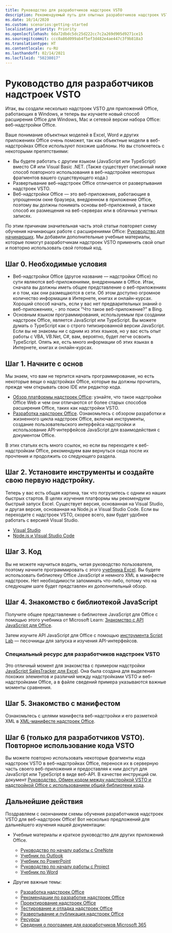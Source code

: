 ```yaml
---
title: Руководство для разработчиков надстроек VSTO
description: Рекомендуемый путь для опытных разработчиков надстроек VSTO по изучению ресурсов веб-надстроек Office.
ms.date: 10/14/2020
ms.custom: scenarios:getting-started
localization_priority: Priority
ms.openlocfilehash: 6da72dbdc5dc25d222cc7c2a269d905d9271ce15
ms.sourcegitcommit: ccc0a86d099ab4f5ef3d482e4ae447c3f9b818a3
ms.translationtype: HT
ms.contentlocale: ru-RU
ms.lasthandoff: 02/14/2021
ms.locfileid: "50238017"
---
```

# <a name="vsto-add-in-developers-guide"></a>Руководство для разработчиков надстроек VSTO

Итак, вы создали несколько надстроек VSTO для приложений Office, работающих в Windows, и теперь вы изучаете новый способ расширения Office для Windows, Mac и сетевой версии набора Office: веб-надстройки Office.

Ваше понимание объектных моделей в Excel, Word и других приложениях Office очень поможет, так как объектные модели в веб-надстройках Office используют похожие шаблоны. Но вы столкнетесь с некоторыми препятствиями:

- Вы будете работать с другим языком (JavaScript или TypeScript) вместо C# или Visual Basic .NET. (Также существует описанный ниже способ повторного использования в веб-надстройке некоторых фрагментов вашего существующего кода.)
- Развертывание веб-надстроек Office отличается от развертывания надстроек VSTO.
- Веб-надстройки Office — это веб-приложения, работающие в упрощенном окне браузера, внедренном в приложение Office, поэтому вы должны понимать основы веб-приложений, а также способ их размещения на веб-серверах или в облачных учетных записях. 

По этим причинам значительная часть этой статьи повторяет схему обучения начинающих работе с расширениями Office: [Руководство для начинающих](learning-path-beginner.md). Мы добавили дополнительные учебные материалы, которые помогут разработчикам надстроек VSTO применить свой опыт и повторно использовать свой готовый код.

## <a name="step-0-prerequisites"></a>Шаг 0. Необходимые условия

- Веб-надстройки Office (другое название — надстройки Office) по сути являются веб-приложениями, внедренными в Office. Итак, сначала вы должны иметь общее представление о веб-приложениях и о том, как они размещаются в сети. Об этом доступно огромное количество информации в Интернете, книгах и онлайн-курсах. Хороший способ начать, если у вас нет предварительных знаний о веб-приложениях, - это поиск "Что такое веб-приложение?" в Bing.
- Основным языком программирования, используемым при создании надстроек Office, является JavaScript или TypeScript. Вы можете думать о TypeScript как о строго типизированной версии JavaScript. Если вы не знакомы ни с одним из этих языков, но у вас есть опыт работы с VBA, VB.Net, C#, вам, вероятно, будет легче освоить TypeScript. Опять же, есть много информации об этих языках в Интернете, книгах и онлайн-курсах.

## <a name="step-1-begin-with-fundamentals"></a>Шаг 1. Начните с основ

Мы знаем, что вам не терпится начать программирование, но есть некоторые вещи о надстройках Office, которые вы должны прочитать, прежде чем открывать свою IDE или редактор кода.

- [Обзор платформы надстроек Office](office-add-ins.md): узнайте, что такое надстройки Office Web и чем они отличаются от более старых способов расширения Office, таких как надстройки VSTO.
- [Разработка надстроек Office](../develop/develop-overview.md). Ознакомьтесь с обзором разработки и жизненного цикла надстроек Office, включая инструменты, создание пользовательского интерфейса надстройки и использование API-интерфейсов JavaScript для взаимодействия с документом Office.

В этих статьях есть много ссылок, но если вы переходите к веб-надстройкам Office, рекомендуем вам вернуться сюда после их прочтения и продолжить со следующего раздела.

## <a name="step-2-install-tools-and-create-your-first-add-in"></a>Шаг 2. Установите инструменты и создайте свою первую надстройку.

Теперь у вас есть общая картина, так что погрузитесь с одним из наших быстрых стартов. В целях изучения платформы мы рекомендуем быстрый запуск Excel. Существует версия, основанная на Visual Studio, и другая версия, основанная на Node.js и Visual Studio Code. Если вы переходите с надстроек VSTO, скорее всего, вам будет удобнее работать с версией Visual Studio.

- [Visual Studio](../quickstarts/excel-quickstart-jquery.md?tabs=visualstudio)
- [Node.js и Visual Studio Code](../quickstarts/excel-quickstart-jquery.md?tabs=yeomangenerator)

## <a name="step-3-code"></a>Шаг 3. Код

Вы не можете научиться водить, читая руководство пользователя, поэтому начните программировать с этого [учебника Excel](../tutorials/excel-tutorial.md). Вы будете использовать библиотеку Office JavaScript и немного XML в манифесте надстроек. Нет необходимости запоминать что-либо, потому что на следующем шаге будет представлен их дополнительный обзор.

## <a name="step-4-understand-the-javascript-library"></a>Шаг 4. Знакомство с библиотекой JavaScript

Получите общее представление о библиотеке JavaScript для Office с помощью этого учебника от Microsoft Learn: [Знакомство с API JavaScript для Office](/learn/modules/intro-office-add-ins/3-apis).

Затем изучите API JavaScript для Office с помощью [инструмента Script Lab](explore-with-script-lab.md) — песочницы для запуска и изучения API-интерфейсов.

### <a name="special-resource-for-vsto-add-in-developers"></a>Специальный ресурс для разработчиков надстроек VSTO

Это отличный момент для знакомства с примером надстройки [JavaScript SalesTracker для Excel](https://github.com/OfficeDev/Excel-Add-in-JavaScript-SalesTracker). Она была создана для выделения похожих элементов и различий между надстройками VSTO и веб-надстройками Office, а в файле сведений примера указываются важные моменты сравнения.

## <a name="step-5-understand-the-manifest"></a>Шаг 5. Знакомство с манифестом

Ознакомьтесь с целями манифеста веб-надстройки и его разметкой XML в [XML-манифесте надстроек Office](../develop/add-in-manifests.md).

## <a name="step-6-for-vsto-developers-only-reuse-your-vsto-code"></a>Шаг 6 (только для разработчиков VSTO). Повторное использование кода VSTO

Вы можете повторно использовать некоторые фрагменты кода надстроек VSTO в веб-надстройках Office, перенося их в серверную часть своего веб-приложения и предоставляя к ним доступ для JavaScript или TypeScript в виде веб-API. В качестве инструкций см. документ [Руководство. Обмен кодом между надстройкой VSTO и надстройкой Office с использованием общей библиотеки кода](../tutorials/migrate-vsto-to-office-add-in-shared-code-library-tutorial.md).

## <a name="next-steps"></a>Дальнейшие действия

Поздравляем с окончанием схемы обучения разработчиков надстроек VSTO для веб-надстроек Office! Вот несколько предложений для дальнейшего изучения нашей документации:

- Учебные материалы и краткое руководство для других приложений Office.

  - [Руководство по началу работы с OneNote](../quickstarts/onenote-quickstart.md)
  - [Учебник по Outlook](/outlook/add-ins/addin-tutorial)
  - [Учебник по PowerPoint](../tutorials/powerpoint-tutorial.md)
  - [Руководство по началу работы с Project](../quickstarts/project-quickstart.md)
  - [Учебник по Word](../tutorials/word-tutorial.md)

- Другие важные темы:

  - [Разработка надстроек Office](../develop/develop-overview.md)
  - [Рекомендации по разработке надстроек Office](../concepts/add-in-development-best-practices.md)
  - [Проектирование надстроек Office](../design/add-in-design.md)
  - [Тестирование и отладка надстроек Office](../testing/test-debug-office-add-ins.md)
  - [Развертывание и публикация надстроек Office](../publish/publish.md)
  - [Ресурсы](../resources/resources-links-help.md)
  - [Сведения о программе для разработчиков Microsoft 365](https://developer.microsoft.com/microsoft-365/dev-program)
